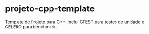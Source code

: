 # projeto-cpp-template
Template de Projeto para C++. Inclui GTEST para testes de unidade e CELERO para benchmark.
